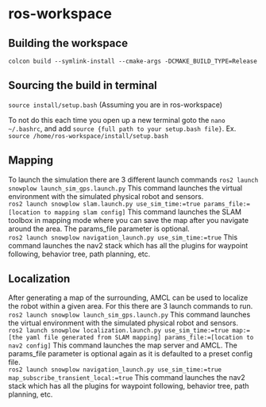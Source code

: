 # ros-workspace

## Building the workspace
```colcon build --symlink-install --cmake-args -DCMAKE_BUILD_TYPE=Release```

## Sourcing the build in terminal
```source install/setup.bash``` (Assuming you are in ros-workspace) 
</br>

To not do this each time you open up a new terminal goto the 
```nano ~/.bashrc```, and add ```source {full path to your setup.bash file}```. Ex. ```source /home/ros-workspace/install/setup.bash```

## Mapping
To launch the simulation there are 3 different launch commands
```ros2 launch snowplow launch_sim_gps.launch.py```
This command launches the virtual environment with the simulated physical robot and sensors. </br>
```ros2 launch snowplow slam.launch.py use_sim_time:=true params_file:=[location to mapping slam config]``` 
This command launches the SLAM toolbox in mapping mode where you can save the map after you navigate around the area. The params_file parameter is optional. </br>
```ros2 launch snowplow navigation_launch.py use_sim_time:=true```
This command launches the nav2 stack which has all the plugins for waypoint following, behavior tree, path planning, etc.

## Localization
After generating a map of the surrounding, AMCL can be used to localize the robot within a given area. For this
there are 3 launch commands to run.
```ros2 launch snowplow launch_sim_gps.launch.py```
This command launches the virtual environment with the simulated physical robot and sensors. </br>
```ros2 launch snowplow localization.launch.py use_sim_time:=true map:=[the yaml file generated from SLAM mapping] params_file:=[location to nav2 config]``` 
This command launches the map server and AMCL. The params_file parameter is optional again as it is defaulted to a
preset config file. </br>
```ros2 launch snowplow navigation_launch.py use_sim_time:=true map_subscribe_transient_local:=true```
This command launches the nav2 stack which has all the plugins for waypoint following, behavior tree, path planning, etc.